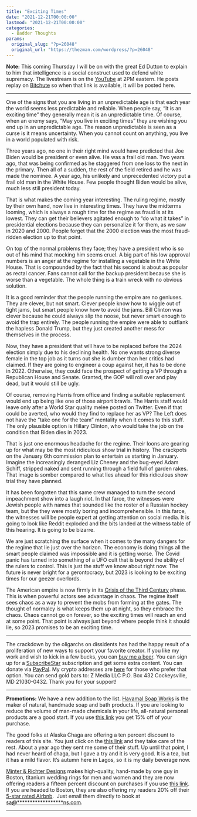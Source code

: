```yaml
---
title: "Exciting Times"
date: "2021-12-21T00:00:00"
lastmod: "2021-12-21T00:00:00"
categories:
  - Badder Thoughts
params:
  original_slug: "?p=26048"
  original_url: "https://thezman.com/wordpress/?p=26048"
---
```


**Note:** This coming Thursday I will be on with the great Ed Dutton to
explain to him that intelligence is a social construct used to defend
white supremacy. The livestream is on the
<a href="https://www.youtube.com/c/DrEdwardDuttonTheJollyHeretic"
rel="noopener" target="_blank">YouTube</a> at 2PM eastern. He posts
replay on
<a href="https://www.bitchute.com/channel/1MUVaTZWgbLj/" rel="noopener"
target="_blank">Bitchute</a> so when that link is available, it will be
posted here.

------------------------------------------------------------------------

One of the signs that you are living in an unpredictable age is that
each year the world seems less predictable and reliable. When people
say, “It is an exciting time” they generally mean it is an unpredictable
time. Of course, when an enemy says, “May you live in exciting times”
they are wishing you end up in an unpredictable age. The reason
unpredictable is seen as a curse is it means uncertainty. When you
cannot count on anything, you live in a world populated with risk.

Three years ago, no one in their right mind would have predicted that
Joe Biden would be president or even alive. He was a frail old man. Two
years ago, that was being confirmed as he staggered from one loss to the
next in the primary. Then all of a sudden, the rest of the field retired
and he was made the nominee. A year ago, his unlikely and unprecedented
victory put a frail old man in the White House. Few people thought Biden
would be alive, much less still president today.

That is what makes the coming year interesting. The ruling regime,
mostly by their own hand, now live in interesting times. They have the
midterms looming, which is always a rough time for the regime as fraud
is at its lowest. They can get their believers agitated enough to “do
what it takes” in presidential elections because they can personalize it
for them, as we saw in 2020 and 2000. People forget that the 2000
election was the most fraud-ridden election up to that point.

On top of the normal problems they face; they have a president who is so
out of his mind that mocking him seems cruel. A big part of his low
approval numbers is an anger at the regime for installing a vegetable in
the White House. That is compounded by the fact that his second is about
as popular as rectal cancer. Fans cannot call for the backup president
because she is worse than a vegetable. The whole thing is a train wreck
with no obvious solution.

It is a good reminder that the people running the empire are no
geniuses. They are clever, but not smart. Clever people know how to
wiggle out of tight jams, but smart people know how to avoid the jams.
Bill Clinton was clever because he could always slip the noose, but
never smart enough to avoid the trap entirely. The people running the
empire were able to outflank the hapless Donald Trump, but they just
created another mess for themselves in the process.

Now, they have a president that will have to be replaced before the 2024
election simply due to his declining health. No one wants strong diverse
female in the top job as it turns out she is dumber than her critics had
claimed. If they are going to engineer a coup against her, it has to be
done in 2022. Otherwise, they could face the prospect of getting a VP
through a Republican House and Senate. Granted, the GOP will roll over
and play dead, but it would still be ugly.

Of course, removing Harris from office and finding a suitable
replacement would end up being like one of those airport brawls. The
Harris staff would leave only after a World Star quality melee posted on
Twitter. Even if that could be averted, who would they find to replace
her as VP? The Left does not have the “take one for the team” mentality
when it comes to this stuff. The only plausible option is Hillary
Clinton, who would take the job on the condition that Biden dies in
2023.

That is just one enormous headache for the regime. Their loons are
gearing up for what may be the most ridiculous show trial in history.
The crackpots on the January 6th commission plan to entertain us
starting in January. Imagine the increasingly deranged Liz Cheney and
the bug-eyed Adam Schiff, stripped naked and sent running through a
field full of garden rakes. That image is somber compared to what lies
ahead for this ridiculous show trial they have planned.

It has been forgotten that this same crew managed to turn the second
impeachment show into a laugh riot. In that farce, the witnesses were
Jewish people with names that sounded like the roster of a Russian
hockey team, but the they were mostly boring and incomprehensible. In
this farce, the witnesses will be people expert at getting attention on
social media. It is going to look like Reddit exploded and the bits
landed at the witness table of this hearing. It is going to be bizarre.

We are just scratching the surface when it comes to the many dangers for
the regime that lie just over the horizon. The economy is doing things
all the smart people claimed was impossible and it is getting worse. The
Covid panic has turned into something of a UFO cult that is beyond the
ability of the rulers to control. This is just the stuff we know about
right now. The future is never bright for a gerontocracy, but 2023 is
looking to be exciting times for our geezer overlords.

The American empire is now firmly in its
<a href="https://en.wikipedia.org/wiki/Crisis_of_the_Third_Century"
rel="noopener" target="_blank">Crisis of the Third Century</a> phase.
This is when powerful actors see advantage in chaos. The regime itself
sees chaos as a way to prevent the mobs from forming at the gates. The
thought of normalcy is what keeps them up at night, so they embrace the
chaos. Chaos cannot go on forever, so the exciting times will reach an
end at some point. That point is always just beyond where people think
it should lie, so 2023 promises to be an exciting time.

------------------------------------------------------------------------

The crackdown by the oligarchs on dissidents has had the happy result of
a proliferation of new ways to support your favorite creator. If you
like my work and wish to kick in a few bucks, you can
<a href="https://www.buymeacoffee.com/mujolulu" rel="noopener"
target="_blank">buy me a beer</a>. You can sign up for a
<a href="https://www.subscribestar.com/the-z-blog" rel="noopener"
target="_blank">SubscribeStar</a> subscription and get some extra
content. You can donate via <a
href="https://www.paypal.com/donate/?cmd=_s-xclick&amp;hosted_button_id=UDAS2Q8JYA6CN&amp;source=url"
rel="noopener" target="_blank">PayPal</a>. My crypto addresses are
<a href="https://thezman.com/wordpress/?page_id=22713" rel="noopener"
target="_blank">here</a> for those who prefer that option. You can send
gold bars to: Z Media LLC P.O. Box 432 Cockeysville, MD 21030-0432.
Thank you for your support!

------------------------------------------------------------------------

**Promotions:** We have a new addition to the list.
<a href="https://havamalsoapworks.com/" rel="noopener"
target="_blank">Havamal Soap Works</a> is the maker of natural, handmade
soap and bath products. If you are looking to reduce the volume of
man-made chemicals in your life, all-natural personal products are a
good start. If you use
<a href="https://havamalsoapworks.com/discount/ZMAN" rel="noopener"
target="_blank">this link</a> you get 15% off of your purchase.

The good folks at Alaska Chaga are offering a ten percent discount to
readers of this site. You just click on the
<a href="https://alaskachaga.us/discount/ZMAN" rel="noopener noreferrer"
target="_blank">this link</a> and they take care of the rest. About a
year ago they sent me some of their stuff. Up until that point, I had
never heard of chaga, but I gave a try and it is very good. It is a tea,
but it has a mild flavor. It’s autumn here in Lagos, so it is my daily
beverage now.

<a href="https://www.minterandrichterdesigns.com/"
rel="noreferrer nofollow noopener" target="_blank">Minter &amp; Richter
Designs</a> makes high-quality, hand-made by one guy in Boston, titanium
wedding rings for men and women and they are now offering readers a
fifteen percent discount on purchases if you use
<a href="https://www.minterandrichterdesigns.com/discount/ZMAN"
rel="noreferrer nofollow noopener" target="_blank">this link</a>.
<span class="highlight"><span class="colour"><span class="font"><span class="size">If
you are headed to Boston, they are also offering my readers 20% off
their <a
href="https://www.airbnb.com/users/7988017/listings?user_id=7988017&amp;s=3"
rel="noopener noreferrer" target="_blank">5-star rated Airbnb</a>.  Just
email them directly to book at
<a href="mailto:sa***@*********************ns.com"
data-original-string="SgqF2gm/yKZQgQLW+RkuYw==cb7a/okAsYgbglAoiVgHTvqSDXDqw+DciJY6kuJxJpp7czlQpxc/foBDi40eCiE9prl"><span
class="apbct-email-encoder"
data-original-string="I9Vk2a02ig165+NQZ/2ysQ==cb71uaUjyXbiVzeHRXai5aPDK0RX6tcfMO5/cuZ4J0QHIoG6Eroj7HevgaYCkz+eKx+"
title="This contact has been encoded by Anti-Spam by CleanTalk. Click to decode. To finish the decoding make sure that JavaScript is enabled in your browser.">sa<span
class="apbct-blur">***</span>@<span
class="apbct-blur">*********************</span>ns.com</span></a>.</span></span></span></span>

------------------------------------------------------------------------
